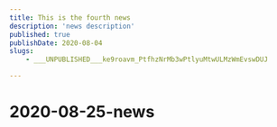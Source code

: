 ```yaml
---
title: This is the fourth news
description: 'news description'
published: true
publishDate: 2020-08-04
slugs:
    - ___UNPUBLISHED___ke9roavm_PtfhzNrMb3wPtlyuMtwULMzWmEvswDUJ

---
```

# 2020-08-25-news
